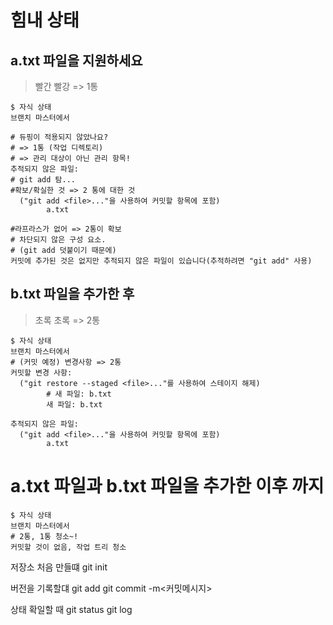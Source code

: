 # 힘내 상태

## a.txt 파일을 지원하세요

> 빨간 빨강 => 1통

```배시
$ 자식 상태
브랜치 마스터에서

# 듀핑이 적용되지 않았나요?
# => 1통 (작업 디렉토리)
# => 관리 대상이 아닌 관리 항목!
추적되지 않은 파일:
# git add 탐...
#확보/확실한 것 => 2 통에 대한 것
  ("git add <file>..."을 사용하여 커밋할 항목에 포함)
        a.txt

#라프라스가 없어 => 2통이 확보
# 차단되지 않은 구성 요소.
# (git add 덧붙이기 때문에)
커밋에 추가된 것은 없지만 추적되지 않은 파일이 있습니다(추적하려면 "git add" 사용)
```

## b.txt 파일을 추가한 후

> 초록 초록 => 2통

```배시
$ 자식 상태
브랜치 마스터에서
# (커밋 예정) 변경사항 => 2통
커밋할 변경 사항:
  ("git restore --staged <file>..."를 사용하여 스테이지 해제)
  		# 새 파일: b.txt
        새 파일: b.txt

추적되지 않은 파일:
  ("git add <file>..."을 사용하여 커밋할 항목에 포함)
        a.txt

```

# a.txt 파일과 b.txt 파일을 추가한 이후 까지

```배시
$ 자식 상태
브랜치 마스터에서
# 2통, 1통 청소~!
커밋할 것이 없음, 작업 트리 청소
```

저장소 처음 만들떄
git init

버전을 기록할댸
git add
git commit -m<커밋메시지>

상태 확일할 때
git status
git log